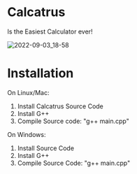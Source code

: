 # Calcatrus
Is the Easiest Calculator ever!

![2022-09-03_18-58](https://user-images.githubusercontent.com/71524929/188280849-1bd995b6-8896-43e1-ae68-2cd35d1b7a31.png)

# Installation
On Linux/Mac: 
1. Install Calcatrus Source Code
2. Install G++
3. Compile Source code: "g++ main.cpp"

On Windows:
1. Install Source Code
2. Install G++
3. Compile Source Code: "g++ main.cpp"




